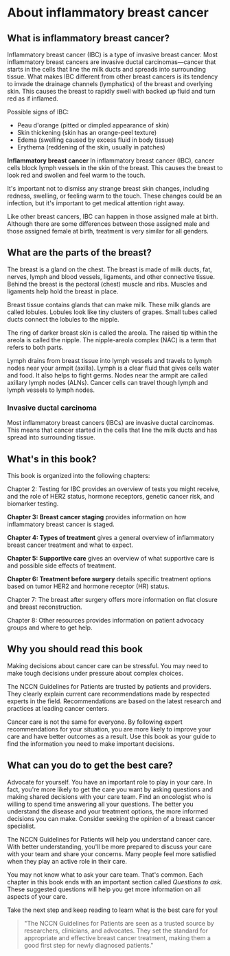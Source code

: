 # About inflammatory breast cancer

## What is inflammatory breast cancer?

Inflammatory breast cancer (IBC) is a type of invasive breast cancer. Most inflammatory breast cancers are invasive ductal carcinomas—cancer that starts in the cells that line the milk ducts and spreads into surrounding tissue. What makes IBC different from other breast cancers is its tendency to invade the drainage channels (lymphatics) of the breast and overlying skin. This causes the breast to rapidly swell with backed up fluid and turn red as if inflamed.

Possible signs of IBC:

  * Peau d'orange (pitted or dimpled appearance of skin)
  * Skin thickening (skin has an orange-peel texture)
  * Edema (swelling caused by excess fluid in body tissue)
  * Erythema (reddening of the skin, usually in patches)

**Inflammatory breast cancer**
In inflammatory breast cancer (IBC), cancer cells block lymph vessels in the skin of the breast. This causes the breast to look red and swollen and feel warm to the touch.

It's important not to dismiss any strange breast skin changes, including redness, swelling, or feeling warm to the touch. These changes could be an infection, but it's important to get medical attention right away.

Like other breast cancers, IBC can happen in those assigned male at birth. Although there are some differences between those assigned male and those assigned female at birth, treatment is very similar for all genders.

## What are the parts of the breast?

The breast is a gland on the chest. The breast is made of milk ducts, fat, nerves, lymph and blood vessels, ligaments, and other connective tissue. Behind the breast is the pectoral (chest) muscle and ribs. Muscles and ligaments help hold the breast in place.

Breast tissue contains glands that can make milk. These milk glands are called lobules. Lobules look like tiny clusters of grapes. Small tubes called ducts connect the lobules to the nipple.

The ring of darker breast skin is called the areola. The raised tip within the areola is called the nipple. The nipple-areola complex (NAC) is a term that refers to both parts.

Lymph drains from breast tissue into lymph vessels and travels to lymph nodes near your armpit (axilla). Lymph is a clear fluid that gives cells water and food. It also helps to fight germs. Nodes near the armpit are called axillary lymph nodes (ALNs). Cancer cells can travel though lymph and lymph vessels to lymph nodes.

### Invasive ductal carcinoma

Most inflammatory breast cancers (IBCs) are invasive ductal carcinomas. This means that cancer started in the cells that line the milk ducts and has spread into surrounding tissue.

## What's in this book?

This book is organized into the following chapters:

Chapter 2: Testing for IBC provides an overview of tests you might receive, and the role of HER2 status, hormone receptors, genetic cancer risk, and biomarker testing.

**Chapter 3: Breast cancer staging** provides information on how inflammatory breast cancer is staged.

**Chapter 4: Types of treatment** gives a general overview of inflammatory breast cancer treatment and what to expect.

**Chapter 5: Supportive care** gives an overview of what supportive care is and possible side effects of treatment.

**Chapter 6: Treatment before surgery** details specific treatment options based on tumor HER2 and hormone receptor (HR) status.

Chapter 7: The breast after surgery offers more information on flat closure and breast reconstruction.

Chapter 8: Other resources provides information on patient advocacy groups and where to get help.

## Why you should read this book

Making decisions about cancer care can be stressful. You may need to make tough decisions under pressure about complex choices.

The NCCN Guidelines for Patients are trusted by patients and providers. They clearly explain current care recommendations made by respected experts in the field. Recommendations are based on the latest research and practices at leading cancer centers.

Cancer care is not the same for everyone. By following expert recommendations for your situation, you are more likely to improve your care and have better outcomes as a result. Use this book as your guide to find the information you need to make important decisions.

## What can you do to get the best care?

Advocate for yourself. You have an important role to play in your care. In fact, you're more likely to get the care you want by asking questions and making shared decisions with your care team. Find an oncologist who is willing to spend time answering all your questions. The better you understand the disease and your treatment options, the more informed decisions you can make. Consider seeking the opinion of a breast cancer specialist.

The NCCN Guidelines for Patients will help you understand cancer care. With better understanding, you'll be more prepared to discuss your care with your team and share your concerns. Many people feel more satisfied when they play an active role in their care.

You may not know what to ask your care team. That's common. Each chapter in this book ends with an important section called *Questions to ask*. These suggested questions will help you get more information on all aspects of your care.

Take the next step and keep reading to learn what is the best care for you\!

> "The NCCN Guidelines for Patients are seen as a trusted source by researchers, clinicians, and advocates. They set the standard for appropriate and effective breast cancer treatment, making them a good first step for newly diagnosed patients."